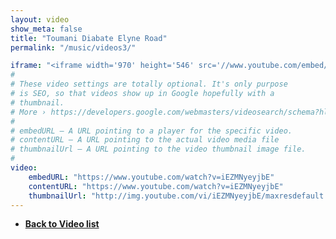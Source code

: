 ```yaml
---
layout: video
show_meta: false
title: "Toumani Diabate Elyne Road"
permalink: "/music/videos3/"

iframe: "<iframe width='970' height='546' src='//www.youtube.com/embed/iEZMNyeyjbE' frameborder='0' allowfullscreen></iframe>"
#
# These video settings are totally optional. It's only purpose
# is SEO, so that videos show up in Google hopefully with a 
# thumbnail.
# More › https://developers.google.com/webmasters/videosearch/schema?hl=en&rd=1
#
# embedURL – A URL pointing to a player for the specific video.
# contentURL – A URL pointing to the actual video media file
# thumbnailUrl – A URL pointing to the video thumbnail image file.
#
video:
    embedURL: "https://www.youtube.com/watch?v=iEZMNyeyjbE"
    contentURL: "https://www.youtube.com/watch?v=iEZMNyeyjbE"
    thumbnailUrl: "http://img.youtube.com/vi/iEZMNyeyjbE/maxresdefault.jpg"
---
```

- **<a href="{{ site.url }}{{ site.baseurl }}/music/videos/"> Back to Video list</a>**
